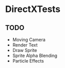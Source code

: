 # DirectXTests

## TODO
* Moving Camera
* Render Text
* Draw Sprite
* Sprite Alpha Blending
* Particle Effects
